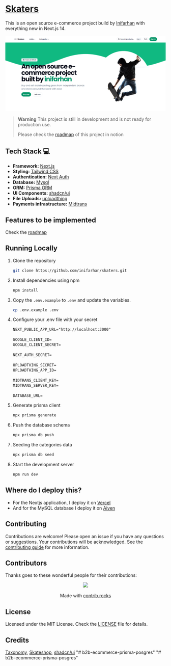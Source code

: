 # [Skaters](https://skaters-inifarhan.vercel.app/)

This is an open source e-commerce project build by [Inifarhan](https://github.com/inifarhan) with everything new in Next.js 14.

[![Skaters](./public/images/screenshoot.PNG)](https://skaters-inifarhan.vercel.app/)

> **Warning**
> This project is still in development and is not ready for production use.
>
> Please check the [roadmap](https://inifarhan.notion.site/972df2ba233849f692d0bcce51934d43?v=465be802f86740b99f8b4670174086df&pvs=4) of this project in notion

## Tech Stack 💻

- **Framework:** [Next.js](https://nextjs.org)
- **Styling:** [Tailwind CSS](https://tailwindcss.com)
- **Authentication:** [Next Auth](https://authjs.dev)
- **Database:** [Mysql](https://www.mysql.com)
- **ORM:** [Prisma ORM](https://www.prisma.io)
- **UI Components:** [shadcn/ui](https://ui.shadcn.com)
- **File Uploads:** [uploadthing](https://uploadthing.com)
- **Payments infrastructure:** [Midtrans](https://midtrans.com)

## Features to be implemented

Check the [roadmap](https://inifarhan.notion.site/972df2ba233849f692d0bcce51934d43?v=465be802f86740b99f8b4670174086df&pvs=4)

## Running Locally

1. Clone the repository

   ```bash
   git clone https://github.com/inifarhan/skaters.git
   ```

2. Install dependencies using npm

   ```bash
   npm install
   ```

3. Copy the `.env.example` to `.env` and update the variables.

   ```bash
   cp .env.example .env
   ```

4. Configure your .env file with your secret

   ```env
   NEXT_PUBLIC_APP_URL="http://localhost:3000"
   
   GOOGLE_CLIENT_ID=
   GOOGLE_CLIENT_SECRET=
   
   NEXT_AUTH_SECRET=
   
   UPLOADTHING_SECRET=
   UPLOADTHING_APP_ID=
   
   MIDTRANS_CLIENT_KEY=
   MIDTRANS_SERVER_KEY=
   
   DATABASE_URL=
   ```

5. Generate prisma client

   ```bash
   npx prisma generate
   ```

6. Push the database schema

   ```bash
   npx prisma db push
   ```

7. Seeding the categories data

   ```bash
   npx prisma db seed
   ```

8. Start the development server

   ```bash
   npm run dev
   ```

## Where do I deploy this?

- For the Nextjs application, I deploy it on [Vercel](https://vercel.com/)
- And for the MySQL database I deploy it on [Aiven](https://aiven.io/)

## Contributing

Contributions are welcome! Please open an issue if you have any questions or suggestions. Your contributions will be acknowledged. See the [contributing guide](./CONTRIBUTING.md) for more information.

## Contributors

Thanks goes to these wonderful people for their contributions:

<p align="center">
 <a href="https://github.com/inifarhan/skaters/graphs/contributors">
   <img src="https://contrib.rocks/image?repo=inifarhan/skaters" />
 </a>
</p>

<p align="center">
 Made with <a rel="noopener noreferrer" target="_blank" href="https://contrib.rocks">contrib.rocks</a>
</p>

## License

Licensed under the MIT License. Check the [LICENSE](./LICENSE) file for details.

## Credits

[Taxonomy](https://tx.shadcn.com/), [Skateshop](https://skateshop.sadmn.com/), [shadcn/ui](https://ui.shadcn.com/)
"# b2b-ecommerce-prisma-posgres" 
"# b2b-ecommerce-prisma-posgres" 
